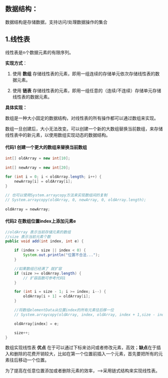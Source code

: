 ## 数据结构：

数据结构是存储数据，支持访问/处理数据操作的集合

## 1.线性表

线性表是n个数据元素的有限序列。

**实现方式**： 

1. 使用 **数组** 存储线性表的元素，即用一组连续的存储单元依次存储线性表的数据元素。

2. 使用 **链表** 存储线性表的元素，即用一组任意的（连续/不连续）存储单元存储线性表的数据元素。


**具体实现：**

数组是一种大小固定的数据结构，对线性表的所有操作都可以通过数组来实现。

数组一旦创建后，大小无法改变。可以创建一个新的大数组替换当前数组，来存储线性表中的新元素，以使用数组实现动态的数据结构。

#### 代码1 创建一个更大的数组来替换当前数组
```java
int[] oldArray = new int[10];
        
int[] newArray = new int[20];
        
for (int i = 0; i < oldArray.length; i++) {
    newArray[i] = oldArray[i];
}

// 也可以使用System.arraycopy方法来实现数组间的复制     
// System.arraycopy(oldArray, 0, newArray, 0, oldArray.length);
        
oldArray = newArray;
```
#### 代码2 在数组位置index上添加元素e
```java
//oldArray 表示当前存储元素的数组
//size 表示当前元素个数
public void add(int index, int e) {

    if (index > size || index < 0) {
        System.out.println("位置不合法...");
    }

    //如果数组已经满了 就扩容
    if (size >= oldArray.length) {
        // 扩容函数可参考代码1
    }

    for (int i = size - 1; i >= index; i--) {
        oldArray[i + 1] = oldArray[i];
    }

    //将数组elementData从位置index的所有元素往后移一位
    // System.arraycopy(oldArray, index, oldArray, index + 1,size - index);

    oldArray[index] = e;

    size++;
}

```

数组实现线性表 **优点** 在于可以通过下标来访问或者修改元素，高效；**缺点**在于插入和删除的花费开销较大，比如在第一个位置前插入一个元素，首先要把所有的元素往后移动一个位置。

为了提高在任意位置添加或者删除元素的效率，-->采用链式结构来实现线性表。


